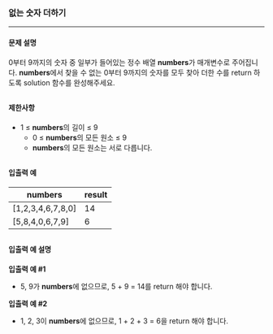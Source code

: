 ### 없는 숫자 더하기
<hr></hr>

#### 문제 설명
0부터 9까지의 숫자 중 일부가 들어있는 정수 배열 <b>numbers</b>가 매개변수로 주어집니다. <b>numbers</b>에서 찾을 수 없는 0부터 9까지의 숫자를 모두 찾아 더한 수를 return 하도록 solution 함수를 완성해주세요.
<h2></h2>

#### 제한사항
* 1 ≤ <b>numbers</b>의 길이 ≤ 9
  * 0 ≤ <b>numbers</b>의 모든 원소 ≤ 9
  * <b>numbers</b>의 모든 원소는 서로 다릅니다.
<h2></h2>

#### 입출력 예
|numbers|result|
|-----------------|--|
|[1,2,3,4,6,7,8,0]|14|
|[5,8,4,0,6,7,9]|6|
<h2></h2>

#### 입출력 예 설명
<b>입출력 예 #1</b>
* 5, 9가 <b>numbers</b>에 없으므로, 5 + 9 = 14를 return 해야 합니다.

<b>입출력 예 #2</b>
* 1, 2, 3이 <b>numbers</b>에 없으므로, 1 + 2 + 3 = 6을 return 해야 합니다.
